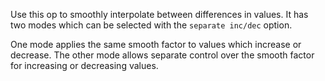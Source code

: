 Use this op to smoothly interpolate between differences in values.
It has two modes which can be selected with the `separate inc/dec` option.

One mode applies the same smooth factor to values which increase or decrease.
The other mode allows separate control over the smooth factor for increasing or decreasing values.
